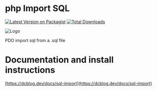 # php Import SQL

[![Latest Version on Packagist](https://img.shields.io/packagist/v/dcblogdev/sql-import.svg?style=flat-square)](https://packagist.org/packages/dcblogdev/sql-import)
[![Total Downloads](https://img.shields.io/packagist/dt/dcblogdev/sql-import.svg?style=flat-square)](https://packagist.org/packages/dcblogdev/sql-import)

![Logo](https://repository-images.githubusercontent.com/142712626/d110ff80-49c1-11eb-8153-e43e3960caca)

PDO import sql from a .sql file

# Documentation and install instructions 
[https://dcblog.dev/docs/sql-import](https://dcblog.dev/docs/sql-import)
